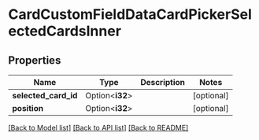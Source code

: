 # CardCustomFieldDataCardPickerSelectedCardsInner

## Properties

Name | Type | Description | Notes
------------ | ------------- | ------------- | -------------
**selected_card_id** | Option<**i32**> |  | [optional]
**position** | Option<**i32**> |  | [optional]

[[Back to Model list]](../README.md#documentation-for-models) [[Back to API list]](../README.md#documentation-for-api-endpoints) [[Back to README]](../README.md)


